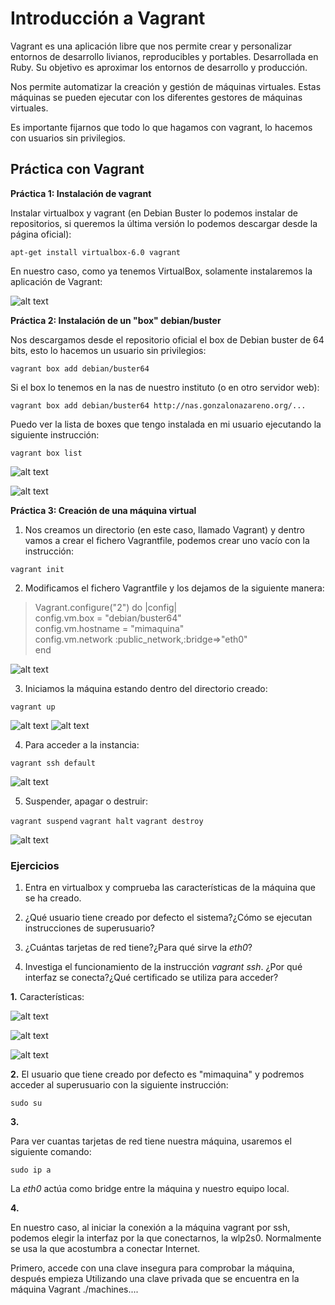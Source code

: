 # Introducción a Vagrant

Vagrant es una aplicación libre que nos permite crear y personalizar
entornos de desarrollo livianos, reproducibles y portables. Desarrollada en
Ruby. Su objetivo es aproximar los entornos de desarrollo y producción.

Nos permite automatizar la creación y gestión de máquinas virtuales. Estas 
máquinas se pueden ejecutar con los diferentes gestores de máquinas virtuales.

Es importante fijarnos que todo lo que hagamos con vagrant, lo hacemos con
usuarios sin privilegios.

## Práctica con Vagrant


**Práctica 1: Instalación de vagrant**

Instalar virtualbox y vagrant (en Debian Buster lo podemos instalar de 
repositorios, si queremos la última versión lo podemos descargar desde 
la página oficial):

```apt-get install virtualbox-6.0 vagrant```

En nuestro caso, como ya tenemos VirtualBox, solamente instalaremos la 
aplicación de Vagrant:

![alt text](https://github.com/ManuelLoraRoman/Prueba/blob/master/Imágenes/install-vagrant.png)


**Práctica 2: Instalación de un "box" debian/buster**

Nos descargamos desde el repositorio oficial el box de Debian buster 
de 64 bits, esto lo hacemos un usuario sin privilegios:

```vagrant box add debian/buster64```

Si el box lo tenemos en la nas de nuestro instituto (o en otro servidor web):

```vagrant box add debian/buster64 http://nas.gonzalonazareno.org/...```

Puedo ver la lista de boxes que tengo instalada en mi usuario ejecutando 
la siguiente instrucción:

```vagrant box list```

![alt text](https://github.com/ManuelLoraRoman/Prueba/blob/master/Imágenes/box-debian.png)

![alt text](https://github.com/ManuelLoraRoman/Prueba/blob/master/Imágenes/list-box.png)


**Práctica 3: Creación de una máquina virtual**

1. Nos creamos un directorio (en este caso, llamado Vagrant) y dentro vamos 
a crear el fichero Vagrantfile, podemos crear uno vacío con la instrucción:

```vagrant init```

2. Modificamos el fichero Vagrantfile y los dejamos de la siguiente manera:

> Vagrant.configure("2") do |config|  
>		config.vm.box = "debian/buster64"  
>		config.vm.hostname = "mimaquina"  
>		config.vm.network :public_network,:bridge=>"eth0"  
> end  

![alt text](https://github.com/ManuelLoraRoman/Prueba/blob/master/Imágenes/vagrantfile.png)

3. Iniciamos la máquina estando dentro del directorio creado:

```vagrant up```

![alt text](https://github.com/ManuelLoraRoman/Prueba/blob/master/Imágenes/vagrant-up1.png)
![alt text](https://github.com/ManuelLoraRoman/Prueba/blob/master/Imágenes/vagrant-up2.png)


4. Para acceder a la instancia:

```vagrant ssh default```

![alt text](https://github.com/ManuelLoraRoman/Prueba/blob/master/Imágenes/sshdefault.png)


5. Suspender, apagar o destruir:

```vagrant suspend```
```vagrant halt```
```vagrant destroy```

![alt text](https://github.com/ManuelLoraRoman/Prueba/blob/master/Imágenes/comandosvagrant.png)


### Ejercicios

1. Entra en virtualbox y comprueba las características de la máquina
que se ha creado.

2. ¿Qué usuario tiene creado por defecto el sistema?¿Cómo se ejecutan
instrucciones de superusuario?

3. ¿Cuántas tarjetas de red tiene?¿Para qué sirve la _eth0_?

4. Investiga el funcionamiento de la instrucción _vagrant ssh_.
¿Por qué interfaz se conecta?¿Qué certificado se utiliza para acceder?


**1.** Características:

![alt text](https://github.com/ManuelLoraRoman/Prueba/blob/master/Imágenes/carac1.png)

![alt text](https://github.com/ManuelLoraRoman/Prueba/blob/master/Imágenes/carac2.png)

![alt text](https://github.com/ManuelLoraRoman/Prueba/blob/master/Imágenes/carac3.png)


**2.** 
El usuario que tiene creado por defecto es "mimaquina" y podremos 
acceder al superusuario con la siguiente instrucción:

```sudo su```


**3.** 

Para ver cuantas tarjetas de red tiene nuestra máquina, usaremos el 
siguiente comando:

```sudo ip a```

La _eth0_ actúa como bridge entre la máquina y nuestro equipo local.


**4.**

En nuestro caso, al iniciar la conexión a la máquina vagrant por ssh, 
podemos elegir la interfaz por la que conectarnos, la wlp2s0. Normalmente
se usa la que acostumbra a conectar Internet.

Primero, accede con una clave insegura para comprobar la máquina, después empieza 
Utilizando una clave privada que se encuentra en la máquina Vagrant ./machines....
